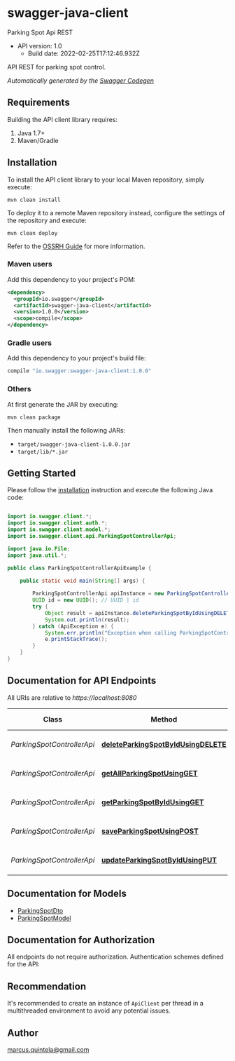 # swagger-java-client

Parking Spot Api REST
- API version: 1.0
  - Build date: 2022-02-25T17:12:46.932Z

API REST for parking spot control.


*Automatically generated by the [Swagger Codegen](https://github.com/swagger-api/swagger-codegen)*


## Requirements

Building the API client library requires:
1. Java 1.7+
2. Maven/Gradle

## Installation

To install the API client library to your local Maven repository, simply execute:

```shell
mvn clean install
```

To deploy it to a remote Maven repository instead, configure the settings of the repository and execute:

```shell
mvn clean deploy
```

Refer to the [OSSRH Guide](http://central.sonatype.org/pages/ossrh-guide.html) for more information.

### Maven users

Add this dependency to your project's POM:

```xml
<dependency>
  <groupId>io.swagger</groupId>
  <artifactId>swagger-java-client</artifactId>
  <version>1.0.0</version>
  <scope>compile</scope>
</dependency>
```

### Gradle users

Add this dependency to your project's build file:

```groovy
compile "io.swagger:swagger-java-client:1.0.0"
```

### Others

At first generate the JAR by executing:

```shell
mvn clean package
```

Then manually install the following JARs:

* `target/swagger-java-client-1.0.0.jar`
* `target/lib/*.jar`

## Getting Started

Please follow the [installation](#installation) instruction and execute the following Java code:

```java

import io.swagger.client.*;
import io.swagger.client.auth.*;
import io.swagger.client.model.*;
import io.swagger.client.api.ParkingSpotControllerApi;

import java.io.File;
import java.util.*;

public class ParkingSpotControllerApiExample {

    public static void main(String[] args) {
        
        ParkingSpotControllerApi apiInstance = new ParkingSpotControllerApi();
        UUID id = new UUID(); // UUID | id
        try {
            Object result = apiInstance.deleteParkingSpotByIdUsingDELETE(id);
            System.out.println(result);
        } catch (ApiException e) {
            System.err.println("Exception when calling ParkingSpotControllerApi#deleteParkingSpotByIdUsingDELETE");
            e.printStackTrace();
        }
    }
}

```

## Documentation for API Endpoints

All URIs are relative to *https://localhost:8080*

Class | Method | HTTP request | Description
------------ | ------------- | ------------- | -------------
*ParkingSpotControllerApi* | [**deleteParkingSpotByIdUsingDELETE**](docs/ParkingSpotControllerApi.md#deleteParkingSpotByIdUsingDELETE) | **DELETE** /parking-spot/{id} | Delete parking spot by id.
*ParkingSpotControllerApi* | [**getAllParkingSpotUsingGET**](docs/ParkingSpotControllerApi.md#getAllParkingSpotUsingGET) | **GET** /parking-spot | Return all parking spot.
*ParkingSpotControllerApi* | [**getParkingSpotByIdUsingGET**](docs/ParkingSpotControllerApi.md#getParkingSpotByIdUsingGET) | **GET** /parking-spot/{id} | Return a parking spot by id.
*ParkingSpotControllerApi* | [**saveParkingSpotUsingPOST**](docs/ParkingSpotControllerApi.md#saveParkingSpotUsingPOST) | **POST** /parking-spot | Save a parking spot.
*ParkingSpotControllerApi* | [**updateParkingSpotByIdUsingPUT**](docs/ParkingSpotControllerApi.md#updateParkingSpotByIdUsingPUT) | **PUT** /parking-spot/{id} | Update parking spot by id.


## Documentation for Models

 - [ParkingSpotDto](docs/ParkingSpotDto.md)
 - [ParkingSpotModel](docs/ParkingSpotModel.md)


## Documentation for Authorization

All endpoints do not require authorization.
Authentication schemes defined for the API:

## Recommendation

It's recommended to create an instance of `ApiClient` per thread in a multithreaded environment to avoid any potential issues.

## Author

marcus.quintela@gmail.com

